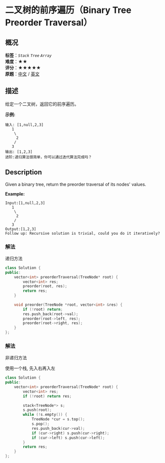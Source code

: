 # 二叉树的前序遍历（Binary Tree Preorder Traversal）
## 概况
**标签**：*`Stack`*  *`Tree`*  *`Array`*<br>
**难度**：★★<br>
**评分**：★★★★★<br>
**原题**：[中文](https://leetcode-cn.com/problems/binary-tree-preorder-traversal) / [英文](https://leetcode.com/problems/binary-tree-preorder-traversal)

## 描述
给定一个二叉树，返回它的前序遍历。

**示例:**
```
输入: [1,null,2,3]  
   1
    \
     2
    /
   3 
输出: [1,2,3]
进阶:递归算法很简单，你可以通过迭代算法完成吗？
```

## Description
Given a binary tree, return the preorder traversal of its nodes&#39; values.

**Example:**
```
Input:[1,null,2,3]
   1
    \
     2
    /
   3
Output:[1,2,3]
Follow up: Recursive solution is trivial, could you do it iteratively?
```


### 解法
递归方法
```c++
class Solution {
public:
    vector<int> preorderTraversal(TreeNode* root) {
        vector<int> res;
        preorder(root, res);
        return res;
    }
    
    void preorder(TreeNode *root, vector<int> &res) {
        if (!root) return;
        res.push_back(root->val);
        preorder(root->left, res);
        preorder(root->right, res);
    }
};
```


### 解法
非递归方法

使用一个栈, 先入右再入左
```c++
class Solution {
public:
    vector<int> preorderTraversal(TreeNode* root) {
        vector<int> res;
        if (!root) return res;
        
        stack<TreeNode*> s;
        s.push(root);
        while (!s.empty()) {
            TreeNode *cur = s.top();
            s.pop();
            res.push_back(cur->val);
            if (cur->right) s.push(cur->right);
            if (cur->left) s.push(cur->left);
        }
        return res;
    }
};
```
